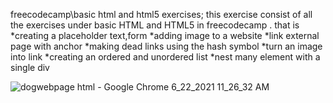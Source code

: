 freecodecamp\basic html and html5 exercises;
this exercise consist of  all the exercises under basic HTML and HTML5  in freecodecamp .
that is 
*creating a placeholder text,form 
*adding image to a website
*link external page with anchor
*making dead links using the hash symbol
*turn an image into link
*creating an ordered and unordered list
*nest many element with a single div




![dogwebpage html - Google Chrome 6_22_2021 11_26_32 AM](https://user-images.githubusercontent.com/84879557/122909346-04b75b80-d34d-11eb-8120-042708037f50.png)



